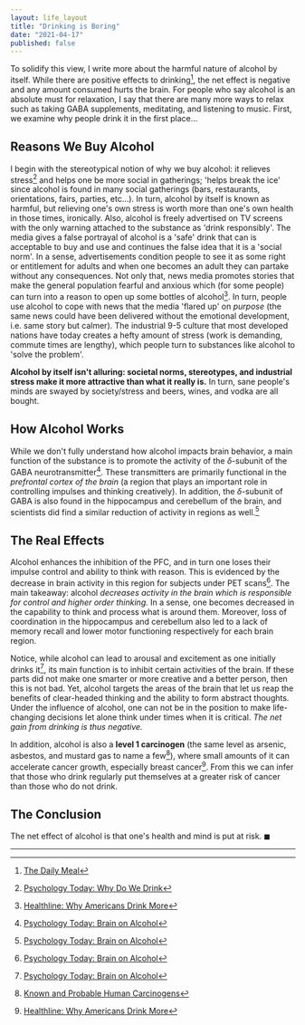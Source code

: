 ```yaml
---
layout: life_layout
title: "Drinking is Boring"
date: "2021-04-17"
published: false
---
```


To solidify this view, I write more about the harmful nature of alcohol by itself. While there are positive effects to drinking[^1], the net effect is negative and any amount consumed hurts the brain. For people who say alcohol is an absolute must for relaxation, I say that there are many more ways to relax such as taking GABA supplements, meditating, and listening to music. First, we examine why people drink it in the first place...

## Reasons We Buy Alcohol

I begin with the stereotypical notion of why we buy alcohol: it relieves stress[^3] and helps one be more social in gatherings; 'helps break the ice' since alcohol is found in many social gatherings (bars, restaurants, orientations, fairs, parties, etc...). In turn, alcohol by itself is known as harmful, but relieving one's own stress is worth more than one's own health in those times, ironically. Also, alcohol is freely advertised on TV screens with the only warning attached to the substance as 'drink responsibly'. The media gives a false portrayal of alcohol is a 'safe' drink that can is acceptable to buy and use and continues the false idea that it is a 'social norm'. In a sense, advertisements condition people to see it as some right or entitlement for adults and when one becomes an adult they can partake without any consequences. Not only that, news media promotes stories that make the general population fearful and anxious which (for some people) can turn into a reason to open up some bottles of alcohol[^4]. In turn, people use alcohol to cope with news that the media 'flared up' on *purpose* (the same news could have been delivered without the emotional development, i.e. same story but calmer). The industrial 9-5 culture that most developed nations have today creates a hefty amount of stress (work is demanding, commute times are lengthy), which people turn to substances like alcohol to 'solve the problem'.

**Alcohol by itself isn't alluring: societal norms, stereotypes, and industrial stress make it more attractive than what it really is.** In turn, sane people's minds are swayed by society/stress and beers, wines, and vodka are all bought.

## How Alcohol Works

While we don't fully understand how alcohol impacts brain behavior, a main function of the substance is to promote the activity of the $\delta$-subunit of the GABA neurotransmitter[^2]. These transmitters are primarily functional in the *prefrontal cortex of the brain* (a region that plays an important role in controlling impulses and thinking creatively). In addition, the $\delta$-subunit of GABA is also found in the hippocampus and cerebellum of the brain, and scientists did find a similar reduction of activity in regions as well.[^2]

## The Real Effects

Alcohol enhances the inhibition of the PFC, and in turn one loses their impulse control and ability to think with reason. This is evidenced by the decrease in brain activity in this region for subjects under PET scans[^2]. The main takeaway: alcohol *decreases activity in the brain which is responsible for control and higher order thinking.* In a sense, one becomes decreased in the capability to think and process what is around them. Moreover, loss of coordination in the hippocampus and cerebellum also led to a lack of memory recall and lower motor functioning respectively for each brain region.

Notice, while alcohol can lead to arousal and excitement as one initially drinks it[^2], its main function is to inhibit certain activities of the brain. If these parts did not make one smarter or more creative and a better person, then this is not bad. Yet, alcohol targets the areas of the brain that let us reap the benefits of clear-headed thinking and the ability to form abstract thoughts. Under the influence of alcohol, one can not be in the position to make life-changing decisions let alone think under times when it is critical. *The net gain from drinking is thus negative.*

In addition, alcohol is also a **level 1 carcinogen** (the same level as arsenic, asbestos, and mustard gas to name a few[^5]), where small amounts of it can accelerate cancer growth, especially breast cancer[^4]. From this we can infer that those who drink regularly put themselves at a greater risk of cancer than those who do not drink.

## The Conclusion

The net effect of alcohol is that one's health and mind is put at risk. $\blacksquare$

---


[^1]: [The Daily Meal](https://www.thedailymeal.com/drink/beer-every-day-benefits-gallery)
[^2]: [Psychology Today: Brain on Alcohol](https://www.psychologytoday.com/us/blog/you-illuminated/201006/your-brain-alcohol)
[^3]: [Psychology Today: Why Do We Drink](https://www.psychologytoday.com/us/blog/science-choice/201703/why-do-people-drink)
[^4]: [Healthline: Why Americans Drink More](https://www.healthline.com/health-news/why-are-americans-drinking-more#1)
[^5]: [Known and Probable Human Carcinogens](https://www.cancer.org/cancer/cancer-causes/general-info/known-and-probable-human-carcinogens.html)
